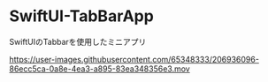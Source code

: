 # SwiftUI-TabBarApp
SwiftUIのTabbarを使用したミニアプリ


https://user-images.githubusercontent.com/65348333/206936096-86ecc5ca-0a8e-4ea3-a895-83ea348356e3.mov

